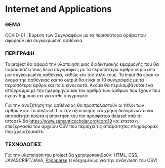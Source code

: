 # Internet and Applications 


### ΘΕΜΑ
COVID-01 : Εύρεση των Συγγραφέων με τα περισσότερα άρθρα που αφορούν μία συγκεκριμένη ασθένεια

### ΠΕΡΙΓΡΑΦΗ 
To project θα αφορά την υλοποίηση μιας διαδικτυακής εφαρμογής που θα παρουσιάζει τους δέκα συγγραφείς με τα περισσότερα άρθρα γύρω από μια συγκεκριμένη ασθένεια, καθώς και τον τίτλο τους. To input θα είναι το όνομα της ασθένειας και το output θα είναι οι 10 συγγραφείς με τα περισσότερα άρθρα και ποια είναι αυτά. Ακόμα θα περιλαμβάνεται ένα ιστόγραμμα με την ημερομηνία και τον αριθμό των άρθρων που έχουν που έχουν δημοσιευτεί για κάθε συγγραφέα. 

Για την αναζήτηση της ασθένειας θα προσπελαστούν οι τίτλοι των άρθρων και τα abstract. Για την αξιοποίηση και χρήση δεδομένων είναι απαραίτητη πρώτα η απόκτηση του πιο πρόσφατου dataset από τη ιστοσελίδα https://www.semanticscholar.org/cord19 και έπειτα η επεξεργασία του αρχείου CSV που περιέχει τις απαραίτητες πληροφορίες που χρειαζόμαστε. 

### ΤΕΧΝΟΛΟΓΙΕΣ
Για την υλοποίηση του project θα χρησιμοποιηθούν:
HTML,
CSS,
JAVASCRIPT/JAVA, 
[Papaparse](https://www.papaparse.com/) (ενδεχομένως για την ανάγνωση του CSV) 
